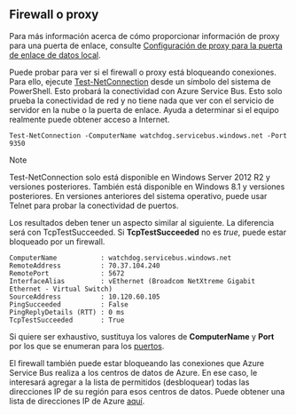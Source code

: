 ## <a name="firewall-or-proxy"></a>Firewall o proxy
Para más información acerca de cómo proporcionar información de proxy para una puerta de enlace, consulte [Configuración de proxy para la puerta de enlace de datos local](../service-gateway-proxy.md).

Puede probar para ver si el firewall o proxy está bloqueando conexiones. Para ello, ejecute [Test-NetConnection](https://technet.microsoft.com/library/dn372891.aspx) desde un símbolo del sistema de PowerShell. Esto probará la conectividad con Azure Service Bus. Esto solo prueba la conectividad de red y no tiene nada que ver con el servicio de servidor en la nube o la puerta de enlace. Ayuda a determinar si el equipo realmente puede obtener acceso a Internet.

    Test-NetConnection -ComputerName watchdog.servicebus.windows.net -Port 9350

> [!NOTE]
> Test-NetConnection solo está disponible en Windows Server 2012 R2 y versiones posteriores. También está disponible en Windows 8.1 y versiones posteriores. En versiones anteriores del sistema operativo, puede usar Telnet para probar la conectividad de puertos.
> 
> 

Los resultados deben tener un aspecto similar al siguiente. La diferencia será con TcpTestSucceeded. Si **TcpTestSucceeded** no es *true*, puede estar bloqueado por un firewall.

    ComputerName           : watchdog.servicebus.windows.net
    RemoteAddress          : 70.37.104.240
    RemotePort             : 5672
    InterfaceAlias         : vEthernet (Broadcom NetXtreme Gigabit Ethernet - Virtual Switch)
    SourceAddress          : 10.120.60.105
    PingSucceeded          : False
    PingReplyDetails (RTT) : 0 ms
    TcpTestSucceeded       : True

Si quiere ser exhaustivo, sustituya los valores de **ComputerName** y **Port** por los que se enumeran para los [puertos](../service-gateway-onprem.md#ports).

El firewall también puede estar bloqueando las conexiones que Azure Service Bus realiza a los centros de datos de Azure. En ese caso, le interesará agregar a la lista de permitidos (desbloquear) todas las direcciones IP de su región para esos centros de datos. Puede obtener una lista de direcciones IP de Azure [aquí](https://www.microsoft.com/download/details.aspx?id=41653).

